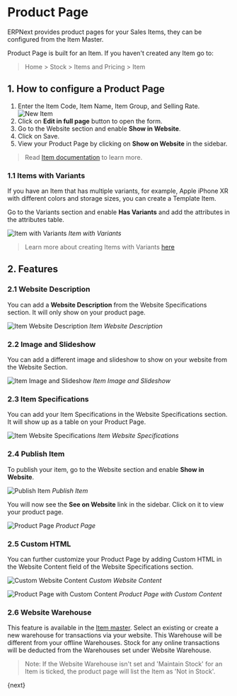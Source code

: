 <!-- add-breadcrumbs -->
# Product Page

ERPNext provides product pages for your Sales Items, they can be configured from
the Item Master.

Product Page is built for an Item. If you haven't created any Item go to:
> Home > Stock > Items and Pricing > Item

## 1. How to configure a Product Page
1. Enter the Item Code, Item Name, Item Group, and Selling Rate.
    ![New Item](/docs/assets/img/website/new-item.png)
1. Click on **Edit in full page** button to open the form.
1. Go to the Website section and enable **Show in Website**.
1. Click on Save.
1. View your Product Page by clicking on **Show on Website** in the sidebar.

> Read [Item documentation](/docs/user/manual/en/stock/item) to learn more.

### 1.1 Items with Variants

If you have an Item that has multiple variants, for example, Apple iPhone XR
with different colors and storage sizes, you can create a Template Item.

Go to the Variants section and enable **Has Variants** and add the
attributes in the attributes table.

![Item with Variants](/docs/assets/img/website/item-with-variants.png)
*Item with Variants*

> Learn more about creating Items with Variants [here](/docs/user/manual/en/stock/item-variants)

## 2. Features

### 2.1 Website Description

You can add a **Website Description** from the Website Specifications section.
It will only show on your product page.

![Item Website Description](/docs/assets/img/website/item-website-description.png)
*Item Website Description*

### 2.2 Image and Slideshow

You can add a different image and slideshow to show on your website from the
Website Section.

![Item Image and Slideshow](/docs/assets/img/website/item-image-slideshow.png)
*Item Image and Slideshow*

### 2.3 Item Specifications

You can add your Item Specifications in the Website Specifications section. It
will show up as a table on your Product Page.

![Item Website Specifications](/docs/assets/img/website/item-website-specifications.png)
*Item Website Specifications*

### 2.4 Publish Item

To publish your item, go to the Website section and enable **Show in Website**.

![Publish Item](/docs/assets/img/website/publish-item.png)
*Publish Item*

You will now see the **See on Website** link in the sidebar. Click on it to view
your product page.

![Product Page](/docs/assets/img/website/product-page.png)
*Product Page*

### 2.5 Custom HTML

You can further customize your Product Page by adding Custom HTML in the Website
Content field of the Website Specifications section.

![Custom Website Content](/docs/assets/img/website/custom-website-content.png)
*Custom Website Content*

![Product Page with Custom Content](/docs/assets/img/website/product-page-with-custom-content.png)
*Product Page with Custom Content*

### 2.6 Website Warehouse
This feature is available in the [Item master](/docs/user/manual/en/stock/item#318-website). Select an existing or create a new warehouse for transactions via your website. This Warehouse will be different from your offline Warehouses. Stock for any online transactions will be deducted from the Warehouses set under Website Warehouse.

> Note: If the Website Warehouse isn't set and 'Maintain Stock' for an Item is ticked, the product page will list the Item as 'Not in Stock'.

{next}
